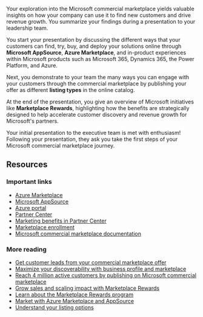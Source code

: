 Your exploration into the Microsoft commercial marketplace yields valuable insights on how your company can use it to find new customers and drive revenue growth. You summarize your findings during a presentation to your leadership team.

You start your presentation by discussing the different ways that your customers can find, try, buy, and deploy your solutions online through **Microsoft AppSource**, **Azure Marketplace**, and in-product experiences within Microsoft products such as Microsoft 365, Dynamics 365, the Power Platform, and Azure.

Next, you demonstrate to your team the many ways you can engage with your customers through the commercial marketplace by publishing your offer as different **listing types** in the online catalog.

At the end of the presentation, you give an overview of Microsoft initiatives like **Marketplace Rewards**, highlighting how the benefits are strategically designed to help accelerate customer discovery and revenue growth for Microsoft's partners.

Your initial presentation to the executive team is met with enthusiasm! Following your presentation, they ask you take the first steps of your Microsoft commercial marketplace journey.

## Resources

### Important links

- [Azure Marketplace](https://azuremarketplace.microsoft.com/)
- [Microsoft AppSource](https://appsource.microsoft.com/)
- [Azure portal](https://portal.azure.com/)
- [Partner Center](https://partner.microsoft.com/dashboard/home)
- [Marketing benefits in Partner Center](https://partner.microsoft.com/dashboard/mpn/membership/benefits/commercialmarketplace)
- [Marketplace enrollment](https://aka.ms/joinmarketplace)
- [Microsoft commercial marketplace documentation](/partner-center/marketplace/)

### More reading

- [Get customer leads from your commercial marketplace offer](/partner-center/marketplace/partner-center-portal/commercial-marketplace-get-customer-leads)
- [Maximize your discoverability with business profile and marketplace](https://partner.microsoft.com/blog/article/how-to-maximize-your-discoverability-with-business-profile-and-marketplace)
- [Reach 4 million active customers by publishing on Microsoft commercial marketplace](https://www.microsoft.com/en-us/americas-partner-blog/2021/12/14/reach-4m-active-customers-by-publishing-on-microsoft-commercial-marketplace/)
- [Grow sales and scaling impact with Marketplace Rewards](https://techcommunity.microsoft.com/t5/marketplace-blog/marketplace-rewards-your-key-to-growing-sales-and-scaling-impact/ba-p/4076725)
- [Learn about the Marketplace Rewards program](https://aka.ms/marketplacerewards)
- [Market with Azure Marketplace and AppSource](https://partner.microsoft.com/asset/collection/marketing-with-azure-marketplace-and-appsource#/)
- [Understand your listing options](/azure/marketplace/determine-your-listing-type#choose-a-listing-option)
